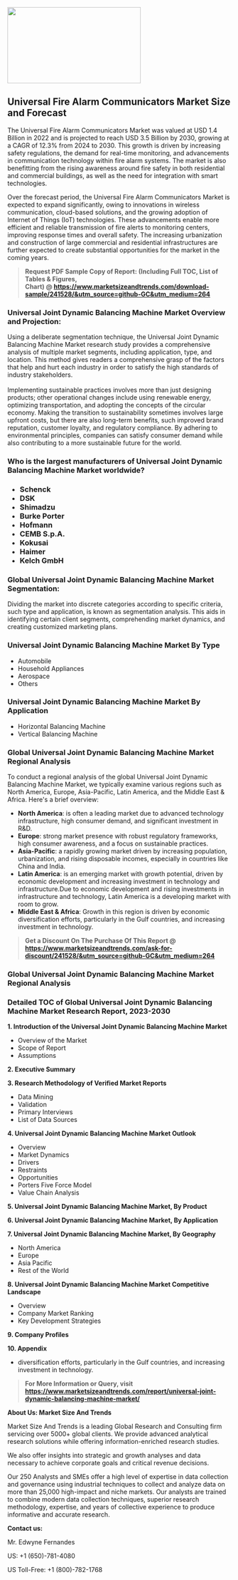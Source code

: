 <p><img class="alignnone size-medium wp-image-20088" src="https://ffe5etoiles.com/wp-content/uploads/2024/12/MST1-300x171.png" alt="" width="300" height="171" /></p><h2>Universal Fire Alarm Communicators Market Size and Forecast</h2><p>The Universal Fire Alarm Communicators Market was valued at USD 1.4 Billion in 2022 and is projected to reach USD 3.5 Billion by 2030, growing at a CAGR of 12.3% from 2024 to 2030. This growth is driven by increasing safety regulations, the demand for real-time monitoring, and advancements in communication technology within fire alarm systems. The market is also benefitting from the rising awareness around fire safety in both residential and commercial buildings, as well as the need for integration with smart technologies.</p><p>Over the forecast period, the Universal Fire Alarm Communicators Market is expected to expand significantly, owing to innovations in wireless communication, cloud-based solutions, and the growing adoption of Internet of Things (IoT) technologies. These advancements enable more efficient and reliable transmission of fire alerts to monitoring centers, improving response times and overall safety. The increasing urbanization and construction of large commercial and residential infrastructures are further expected to create substantial opportunities for the market in the coming years.</p></p><blockquote id="" class=""><strong>Request PDF Sample Copy of Report: (Including Full TOC, List of Tables &amp; Figures, Chart)&nbsp;@&nbsp;<strong><a href="https://www.marketsizeandtrends.com/download-sample/241528/&utm_source=github-GC&utm_medium=264" target="_blank">https://www.marketsizeandtrends.com/download-sample/241528/&utm_source=github-GC&utm_medium=264</a></strong></strong></blockquote><h3 id="" class="">Universal Joint Dynamic Balancing Machine Market&nbsp;Overview and Projection:</h3><p id="" class="">Using a deliberate segmentation technique, the Universal Joint Dynamic Balancing Machine Market research study provides a comprehensive analysis of multiple market segments, including application, type, and location. This method gives readers a comprehensive grasp of the factors that help and hurt each industry in order to satisfy the high standards of industry stakeholders. <br /> <br />Implementing sustainable practices involves more than just designing products; other operational changes include using renewable energy, optimizing transportation, and adopting the concepts of the circular economy. Making the transition to sustainability sometimes involves large upfront costs, but there are also long-term benefits, such improved brand reputation, customer loyalty, and regulatory compliance. By adhering to environmental principles, companies can satisfy consumer demand while also contributing to a more sustainable future for the world.</p><h3 id="" class="">Who is the largest manufacturers of&nbsp;Universal Joint Dynamic Balancing Machine Market worldwide?</h3><h3 class=""><p><ul><li>Schenck </li><li> DSK </li><li> Shimadzu </li><li> Burke Porter </li><li> Hofmann </li><li> CEMB S.p.A. </li><li> Kokusai </li><li> Haimer </li><li> Kelch GmbH</li></ul></p></h3><h3 id="" class="">Global&nbsp;Universal Joint Dynamic Balancing Machine Market Segmentation:</h3><p id="" class="">Dividing the market into discrete categories according to specific criteria, such type and application, is known as segmentation analysis. This aids in identifying certain client segments, comprehending market dynamics, and creating customized marketing plans.</p><h3 id="" class="">Universal Joint Dynamic Balancing Machine Market&nbsp;By Type</h3><p><p><ul><li>Automobile</li><li> Household Appliances</li><li> Aerospace</li><li> Others</p></li></ul></p></p><h3 id="" class="">Universal Joint Dynamic Balancing Machine Market&nbsp;By Application</h3><p class=""><p><ul><li>Horizontal Balancing Machine</li><li> Vertical Balancing Machine</li></ul></p></p><h3 id="" class="">Global Universal Joint Dynamic Balancing Machine Market Regional Analysis</h3><p id="" class="">To conduct a regional analysis of the global Universal Joint Dynamic Balancing Machine Market, we typically examine various regions such as North America, Europe, Asia-Pacific, Latin America, and the Middle East &amp; Africa. Here's a brief overview:</p><ul><li><strong>North America</strong>: is often a leading market due to advanced technology infrastructure, high consumer demand, and significant investment in R&amp;D.</li><li><strong>Europe</strong>: strong market presence with robust regulatory frameworks, high consumer awareness, and a focus on sustainable practices.</li><li><strong>Asia-Pacific</strong>: a rapidly growing market driven by increasing population, urbanization, and rising disposable incomes, especially in countries like China and India.</li><li><strong>Latin America</strong>: is an emerging market with growth potential, driven by economic development and increasing investment in technology and infrastructure.Due to economic development and rising investments in infrastructure and technology, Latin America is a developing market with room to grow.</li><li><strong>Middle East &amp; Africa</strong>: Growth in this region is driven by economic diversification efforts, particularly in the Gulf countries, and increasing investment in technology.</li></ul><blockquote id="" class=""><strong>Get a Discount On The Purchase Of This Report @ <strong><a href="https://www.marketsizeandtrends.com/ask-for-discount/241528/&utm_source=github-GC&utm_medium=264" target="_blank">https://www.marketsizeandtrends.com/ask-for-discount/241528/&utm_source=github-GC&utm_medium=264</a></strong></strong></blockquote><h3 id="" class="">Global Universal Joint Dynamic Balancing Machine Market Regional Analysis</h3><h3 id="" class="">Detailed TOC of Global Universal Joint Dynamic Balancing Machine Market Research Report, 2023-2030</h3><p id="" class=""><strong>1. Introduction of the Universal Joint Dynamic Balancing Machine Market</strong></p><ul><li>Overview of the Market</li><li>Scope of Report</li><li>Assumptions</li></ul><p id="" class=""><strong>2. Executive Summary</strong></p><p id="" class=""><strong>3. Research Methodology of Verified Market Reports</strong></p><ul><li>Data Mining</li><li>Validation</li><li>Primary Interviews</li><li>List of Data Sources</li></ul><p id="" class=""><strong>4. Universal Joint Dynamic Balancing Machine Market Outlook</strong></p><ul><li>Overview</li><li>Market Dynamics</li><li>Drivers</li><li>Restraints</li><li>Opportunities</li><li>Porters Five Force Model</li><li>Value Chain Analysis</li></ul><p id="" class=""><strong>5. Universal Joint Dynamic Balancing Machine Market, By Product</strong></p><p id="" class=""><strong>6. Universal Joint Dynamic Balancing Machine Market, By Application</strong></p><p id="" class=""><strong>7. Universal Joint Dynamic Balancing Machine Market, By Geography</strong></p><ul><li>North America</li><li>Europe</li><li>Asia Pacific</li><li>Rest of the World</li></ul><p id="" class=""><strong>8. Universal Joint Dynamic Balancing Machine Market Competitive Landscape</strong></p><ul><li>Overview</li><li>Company Market Ranking</li><li>Key Development Strategies</li></ul><p id="" class=""><strong>9. Company Profiles</strong></p><p id="" class=""><strong>10. Appendix</strong></p><ul><li>diversification efforts, particularly in the Gulf countries, and increasing investment in technology.</li></ul><blockquote id="" class=""><strong>For More Information or Query, visit <strong><strong><a href="https://www.marketsizeandtrends.com/report/universal-joint-dynamic-balancing-machine-market/" target="_blank">https://www.marketsizeandtrends.com/report/universal-joint-dynamic-balancing-machine-market/</a></strong></strong></strong></blockquote><p id="" class=""><strong>About Us: Market Size And Trends</strong></p><p id="" class="">Market Size And Trends is a leading Global Research and Consulting firm servicing over 5000+ global clients. We provide advanced analytical research solutions while offering information-enriched research studies.</p><p id="" class="">We also offer insights into strategic and growth analyses and data necessary to achieve corporate goals and critical revenue decisions.</p><p id="" class="">Our 250 Analysts and SMEs offer a high level of expertise in data collection and governance using industrial techniques to collect and analyze data on more than 25,000 high-impact and niche markets. Our analysts are trained to combine modern data collection techniques, superior research methodology, expertise, and years of collective experience to produce informative and accurate research.</p><p id="" class=""><strong>Contact us:</strong></p><p id="" class="">Mr. Edwyne Fernandes</p><p id="" class="">US: +1 (650)-781-4080</p><p id="" class="">US Toll-Free: +1 (800)-782-1768</p>
